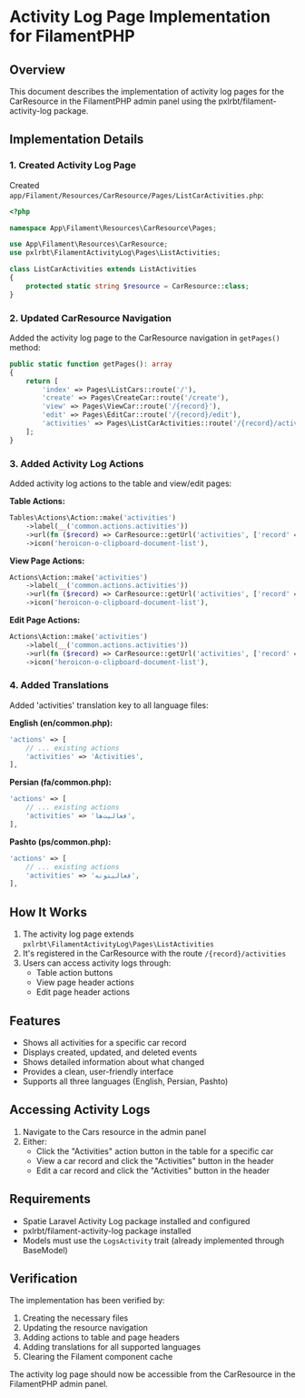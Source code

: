 # Activity Log Page Implementation for FilamentPHP

## Overview

This document describes the implementation of activity log pages for the CarResource in the FilamentPHP admin panel using the pxlrbt/filament-activity-log package.

## Implementation Details

### 1. Created Activity Log Page

Created `app/Filament/Resources/CarResource/Pages/ListCarActivities.php`:

```php
<?php

namespace App\Filament\Resources\CarResource\Pages;

use App\Filament\Resources\CarResource;
use pxlrbt\FilamentActivityLog\Pages\ListActivities;

class ListCarActivities extends ListActivities
{
    protected static string $resource = CarResource::class;
}
```

### 2. Updated CarResource Navigation

Added the activity log page to the CarResource navigation in `getPages()` method:

```php
public static function getPages(): array
{
    return [
        'index' => Pages\ListCars::route('/'),
        'create' => Pages\CreateCar::route('/create'),
        'view' => Pages\ViewCar::route('/{record}'),
        'edit' => Pages\EditCar::route('/{record}/edit'),
        'activities' => Pages\ListCarActivities::route('/{record}/activities'),
    ];
}
```

### 3. Added Activity Log Actions

Added activity log actions to the table and view/edit pages:

**Table Actions:**
```php
Tables\Actions\Action::make('activities')
    ->label(__('common.actions.activities'))
    ->url(fn ($record) => CarResource::getUrl('activities', ['record' => $record]))
    ->icon('heroicon-o-clipboard-document-list'),
```

**View Page Actions:**
```php
Actions\Action::make('activities')
    ->label(__('common.actions.activities'))
    ->url(fn ($record) => CarResource::getUrl('activities', ['record' => $record]))
    ->icon('heroicon-o-clipboard-document-list'),
```

**Edit Page Actions:**
```php
Actions\Action::make('activities')
    ->label(__('common.actions.activities'))
    ->url(fn ($record) => CarResource::getUrl('activities', ['record' => $record]))
    ->icon('heroicon-o-clipboard-document-list'),
```

### 4. Added Translations

Added 'activities' translation key to all language files:

**English (en/common.php):**
```php
'actions' => [
    // ... existing actions
    'activities' => 'Activities',
],
```

**Persian (fa/common.php):**
```php
'actions' => [
    // ... existing actions
    'activities' => 'فعالیت‌ها',
],
```

**Pashto (ps/common.php):**
```php
'actions' => [
    // ... existing actions
    'activities' => 'فعالیتونه',
],
```

## How It Works

1. The activity log page extends `pxlrbt\FilamentActivityLog\Pages\ListActivities`
2. It's registered in the CarResource with the route `/{record}/activities`
3. Users can access activity logs through:
   - Table action buttons
   - View page header actions
   - Edit page header actions

## Features

- Shows all activities for a specific car record
- Displays created, updated, and deleted events
- Shows detailed information about what changed
- Provides a clean, user-friendly interface
- Supports all three languages (English, Persian, Pashto)

## Accessing Activity Logs

1. Navigate to the Cars resource in the admin panel
2. Either:
   - Click the "Activities" action button in the table for a specific car
   - View a car record and click the "Activities" button in the header
   - Edit a car record and click the "Activities" button in the header

## Requirements

- Spatie Laravel Activity Log package installed and configured
- pxlrbt/filament-activity-log package installed
- Models must use the `LogsActivity` trait (already implemented through BaseModel)

## Verification

The implementation has been verified by:
1. Creating the necessary files
2. Updating the resource navigation
3. Adding actions to table and page headers
4. Adding translations for all supported languages
5. Clearing the Filament component cache

The activity log page should now be accessible from the CarResource in the FilamentPHP admin panel.